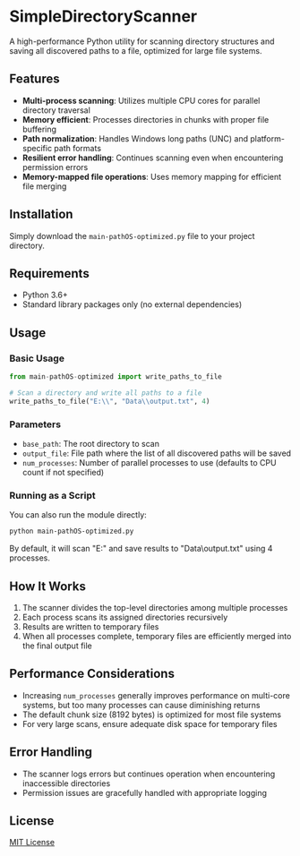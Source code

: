 # SimpleDirectoryScanner

A high-performance Python utility for scanning directory structures and saving all discovered paths to a file, optimized for large file systems.

## Features

- **Multi-process scanning**: Utilizes multiple CPU cores for parallel directory traversal
- **Memory efficient**: Processes directories in chunks with proper file buffering
- **Path normalization**: Handles Windows long paths (UNC) and platform-specific path formats
- **Resilient error handling**: Continues scanning even when encountering permission errors
- **Memory-mapped file operations**: Uses memory mapping for efficient file merging

## Installation

Simply download the `main-pathOS-optimized.py` file to your project directory.

## Requirements

- Python 3.6+
- Standard library packages only (no external dependencies)

## Usage

### Basic Usage

```python
from main-pathOS-optimized import write_paths_to_file

# Scan a directory and write all paths to a file
write_paths_to_file("E:\\", "Data\\output.txt", 4)
```

### Parameters

- `base_path`: The root directory to scan
- `output_file`: File path where the list of all discovered paths will be saved
- `num_processes`: Number of parallel processes to use (defaults to CPU count if not specified)

### Running as a Script

You can also run the module directly:

```bash
python main-pathOS-optimized.py
```

By default, it will scan "E:\" and save results to "Data\output.txt" using 4 processes.

## How It Works

1. The scanner divides the top-level directories among multiple processes
2. Each process scans its assigned directories recursively
3. Results are written to temporary files
4. When all processes complete, temporary files are efficiently merged into the final output file

## Performance Considerations

- Increasing `num_processes` generally improves performance on multi-core systems, but too many processes can cause diminishing returns
- The default chunk size (8192 bytes) is optimized for most file systems
- For very large scans, ensure adequate disk space for temporary files

## Error Handling

- The scanner logs errors but continues operation when encountering inaccessible directories
- Permission issues are gracefully handled with appropriate logging

## License

[MIT License](LICENSE)
